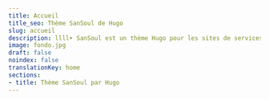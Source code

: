 ```yaml
---
title: Accueil
title_seo: Thème SanSoul de Hugo
slug: accueil
description: llll➤ SanSoul est un thème Hugo pour les sites de services ✅ par lorensansol.
image: fondo.jpg
draft: false
noindex: false
translationKey: home
sections:
- title: Thème SanSoul par Hugo
---
```


